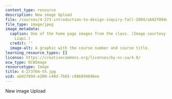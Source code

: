 ```yaml
---
content_type: resource
description: New image Upload
file: /courses/4-273-introduction-to-design-inquiry-fall-2004/ab82f09de200c49d7b65c886894698ee_4-273f04-th.jpg
file_type: image/jpeg
image_metadata:
  caption: One of the home page images from the class. (Image courtesy of Marianthi
    Liapi.)
  credit: ''
  image-alt: A graphic with the course number and course title.
learning_resource_types: []
license: https://creativecommons.org/licenses/by-nc-sa/4.0/
ocw_type: OCWImage
resourcetype: Image
title: 4-273f04-th.jpg
uid: ab82f09d-e200-c49d-7b65-c886894698ee
---
```

New image Upload
